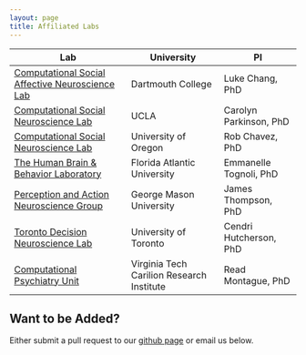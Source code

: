 ```yaml
---
layout: page
title: Affiliated Labs
---
```


<section>
<div class="table-wrapper">
<table>
<thead>

<tr>
<th>Lab</th>
<th>University</th>
<th>PI</th>
</tr>
</thead>
<tbody>

<tr>
<td><a href="http://cosanlab.com">Computational Social Affective Neuroscience Lab</a></td>
<td>Dartmouth College</td>
<td>Luke Chang, PhD</td>
</tr>

<tr>
<td><a href="http://csnlab.org/">Computational Social Neuroscience Lab</a></td>
<td>UCLA</td>
<td>Carolyn Parkinson, PhD</td>
</tr>

<tr>
<td><a href="https://csnl.uoregon.edu/">Computational Social Neuroscience Lab</a></td>
<td>University of Oregon</td>
<td>Rob Chavez, PhD</td>
</tr>

<tr>
<td><a href="http://www.ccs.fau.edu/~tognoli/">The Human Brain & Behavior Laboratory</a></td>
<td>Florida Atlantic University</td>
<td>Emmanelle Tognoli, PhD</td>
</tr>

<tr>
<td><a href="https://humanfactors.gmu.edu/research/labs/pang">Perception and Action Neuroscience Group</a></td>
<td>George Mason University</td>
<td>James Thompson, PhD</td>
</tr>

<tr>
<td><a href="https://www.decisionneurolab.com/">Toronto Decision Neuroscience Lab</a></td>
<td>University of Toronto</td>
<td>Cendri Hutcherson, PhD</td>
</tr>

<tr>
<td><a href="http://labs.vtc.vt.edu/cpu/">Computational Psychiatry Unit</a></td>
<td>Virginia Tech Carilion Research Institute</td>
<td>Read Montague, PhD</td>
</tr>

</tbody>
</table>
</div>

<h2>Want to be Added?</h2>
Either submit a pull request to our <a href="https://github.com/computational-san/computational-san.github.io">github page</a> or email us below.
